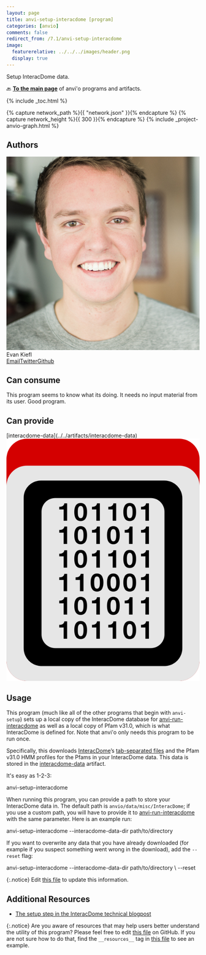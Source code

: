 ```yaml
---
layout: page
title: anvi-setup-interacdome [program]
categories: [anvio]
comments: false
redirect_from: /7.1/anvi-setup-interacdome
image:
  featurerelative: ../../../images/header.png
  display: true
---
```


Setup InteracDome data.

🔙 **[To the main page](../../)** of anvi'o programs and artifacts.


{% include _toc.html %}
<div id="svg" class="subnetwork"></div>
{% capture network_path %}{{ "network.json" }}{% endcapture %}
{% capture network_height %}{{ 300 }}{% endcapture %}
{% include _project-anvio-graph.html %}


## Authors

<div class="anvio-person"><div class="anvio-person-info"><div class="anvio-person-photo"><img class="anvio-person-photo-img" src="../../images/authors/ekiefl.jpg" /></div><div class="anvio-person-info-box"><span class="anvio-person-name">Evan Kiefl</span><div class="anvio-person-social-box"><a href="mailto:kiefl.evan@gmail.com" class="person-social" target="_blank"><i class="fa fa-fw fa-envelope-square"></i>Email</a><a href="http://twitter.com/evankiefl" class="person-social" target="_blank"><i class="fa fa-fw fa-twitter-square"></i>Twitter</a><a href="http://github.com/ekiefl" class="person-social" target="_blank"><i class="fa fa-fw fa-github"></i>Github</a></div></div></div></div>



## Can consume


This program seems to know what its doing. It needs no input material from its user. Good program.


## Can provide


<p style="text-align: left" markdown="1"><span class="artifact-p">[interacdome-data](../../artifacts/interacdome-data) <img src="../../images/icons/DATA.png" class="artifact-icon-mini" /></span></p>


## Usage



This program (much like all of the other programs that begin with `anvi-setup`) sets up a local copy of the InteracDome database for <span class="artifact-n">[anvi-run-interacdome](/help/7.1/programs/anvi-run-interacdome)</span> as well as a local copy of Pfam v31.0, which is what InteracDome is defined for. Note that anvi'o only needs this program to be run once.


Specifically, this downloads [InteracDome](https://interacdome.princeton.edu/)’s [tab-separated files](https://interacdome.princeton.edu/#tab-6136-4) and the Pfam v31.0 HMM profiles for the Pfams in your InteracDome data. This data is stored in the <span class="artifact-n">[interacdome-data](/help/7.1/artifacts/interacdome-data)</span> artifact. 


It's easy as 1-2-3:

<div class="codeblock" markdown="1">
anvi&#45;setup&#45;interacdome
</div>

When running this program, you can provide a path to store your InteracDome data in. The default path is `anvio/data/misc/InteracDome`; if you use a custom path, you will have to provide it to <span class="artifact-n">[anvi-run-interacdome](/help/7.1/programs/anvi-run-interacdome)</span> with the same parameter. Here is an example run: 


<div class="codeblock" markdown="1">
anvi&#45;setup&#45;interacdome &#45;&#45;interacdome&#45;data&#45;dir path/to/directory 
</div>

If you want to overwrite any data that you have already downloaded (for example if you suspect something went wrong in the download), add the `--reset` flag: 

<div class="codeblock" markdown="1">
anvi&#45;setup&#45;interacdome  &#45;&#45;interacdome&#45;data&#45;dir path/to/directory \ 
                        &#45;&#45;reset
</div>



{:.notice}
Edit [this file](https://github.com/merenlab/anvio/tree/master/anvio/docs/programs/anvi-setup-interacdome.md) to update this information.


## Additional Resources


* [The setup step in the InteracDome technical blogpost](http://merenlab.org/2020/07/22/interacdome/#anvi-setup-interacdome)


{:.notice}
Are you aware of resources that may help users better understand the utility of this program? Please feel free to edit [this file](https://github.com/merenlab/anvio/tree/master/bin/anvi-setup-interacdome) on GitHub. If you are not sure how to do that, find the `__resources__` tag in [this file](https://github.com/merenlab/anvio/blob/master/bin/anvi-interactive) to see an example.
